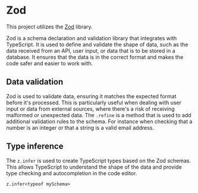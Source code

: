 # Zod
This project utilizes the [Zod](https://zod.dev/) library.     

Zod is a schema declaration and validation library that integrates with TypeScript. 
It is used to define and validate the shape of data, such as the data received from an API, user input, or data that is to be stored in a database. 
It ensures that the data is in the correct format and makes the code safer and easier to work with.

## Data validation
Zod is used to validate data, ensuring it matches the expected format before it's processed. 
This is particularly useful when dealing with user input or data from external sources, where there's a risk of receiving malformed or unexpected data. 
The ```.refine``` is a method that is used to add additional validation rules to the schema. 
For instance when checking that a number is an integer or that a string is a valid email address.

## Type inference
The ```z.infer``` is used to create TypeScript types based on the Zod schemas. 
This allows TypeScript to understand the shape of the data and provide type checking and autocompletion in the code editor.
```
z.infer<typeof mySchema>
```

